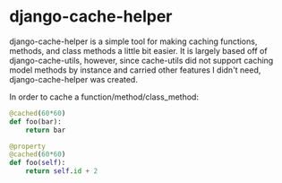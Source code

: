 django-cache-helper
===================

django-cache-helper is a simple tool for making caching functions, methods, and class methods a little bit easier.
It is largely based off of django-cache-utils, however, since cache-utils did not support caching model methods by instance and carried other features I didn't need, django-cache-helper was created.

In order to cache a function/method/class_method:

```python
@cached(60*60)
def foo(bar):
	return bar

@property
@cached(60*60)
def foo(self):
	return self.id + 2
```
